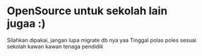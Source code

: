 # OpenSource untuk sekolah lain jugaa :)
Silahkan dipakai, jangan lupa migrate db nya yaa
Tinggal polas poles sesuai sekolah kawan kawan tenaga pendidik
